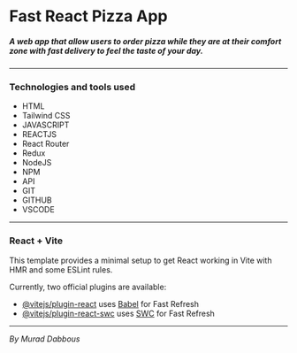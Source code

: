 # Fast React Pizza App

##### A web app that allow users to order pizza while they are at their comfort zone with fast delivery to feel the taste of your day.

---

### Technologies and tools used

- HTML
- Tailwind CSS
- JAVASCRIPT
- REACTJS
- React Router
- Redux
- NodeJS
- NPM
- API
- GIT
- GITHUB
- VSCODE

---

### React + Vite

This template provides a minimal setup to get React working in Vite with HMR and some ESLint rules.

Currently, two official plugins are available:

- [@vitejs/plugin-react](https://github.com/vitejs/vite-plugin-react/blob/main/packages/plugin-react/README.md) uses [Babel](https://babeljs.io/) for Fast Refresh
- [@vitejs/plugin-react-swc](https://github.com/vitejs/vite-plugin-react-swc) uses [SWC](https://swc.rs/) for Fast Refresh

---

_By Murad Dabbous_
